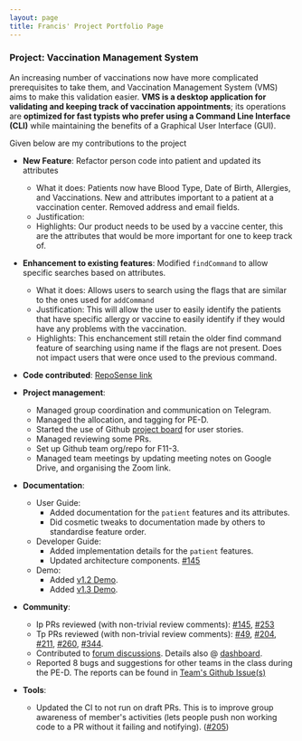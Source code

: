 ```yaml
---
layout: page
title: Francis' Project Portfolio Page
---
```


### Project: Vaccination Management System

An increasing number of vaccinations now have more complicated prerequisites to take them, and Vaccination Management System (VMS) aims to make this validation easier. **VMS is a desktop application for validating and keeping track of vaccination appointments**; its operations are **optimized for fast typists who prefer using a Command Line Interface (CLI)** while maintaining the benefits of a Graphical User Interface (GUI).

Given below are my contributions to the project

* **New Feature**: Refactor person code into patient and updated its attributes
  * What it does: Patients now have Blood Type, Date of Birth, Allergies, and Vaccinations. New and attributes important to a patient at a vaccination center. Removed address and email fields.
  * Justification: 
  * Highlights: Our product needs to be used by a vaccine center, this are the attributes that would be more important for one to keep track of.
  
* **Enhancement to existing features**: Modified `findCommand` to allow specific searches based on attributes.
  * What it does: Allows users to search using the flags that are similar to the ones used for `addCommand`
  * Justification: This will allow the user to easily identify the patients that have specific allergy or vaccine to easily identify if they would have any problems with the vaccination.
  * Highlights: This enchancement still retain the older find command feature of searching using name if the flags are not present. Does not impact users that were once used to the previous command.

* **Code contributed**: [RepoSense link](https://nus-cs2103-ay2223s2.github.io/tp-dashboard/?search=francisyzy&sort=groupTitle&sortWithin=title&timeframe=commit&mergegroup=&groupSelect=groupByRepos&breakdown=true&checkedFileTypes=docs~functional-code~test-code~other&since=2023-02-17&tabOpen=true&tabType=authorship&tabAuthor=francisyzy&tabRepo=AY2223S2-CS2103-F11-3%2Ftp%5Bmaster%5D&authorshipIsMergeGroup=false&authorshipFileTypes=docs~functional-code~test-code~other&authorshipIsBinaryFileTypeChecked=false&authorshipIsIgnoredFilesChecked=false)

* **Project management**:
  * Managed group coordination and communication on Telegram.
  * Managed the allocation, and tagging for PE-D.
  * Started the use of Github [project board](https://github.com/orgs/AY2223S2-CS2103-F11-3/projects/1/views/1) for user stories.
  * Managed reviewing some PRs.
  * Set up Github team org/repo for F11-3.
  * Managed team meetings by updating meeting notes on Google Drive, and organising the Zoom link.

* **Documentation**:
  * User Guide:
    * Added documentation for the `patient` features and its attributes.
    * Did cosmetic tweaks to documentation made by others to standardise feature order.
  * Developer Guide:
    * Added implementation details for the `patient` features.
    * Updated architecture components. [\#145](https://github.com/AY2223S2-CS2103-F11-3/tp/issues/145)
  * Demo:
    * Added [v1.2 Demo](https://drive.google.com/drive/folders/18t3j1zrud4M8GuwkIIH2xhgmB5X2Ue-z).
    * Added [v1.3 Demo](https://drive.google.com/drive/folders/19Fovaw6w0l5GH4gBA6gQPlqvdpoVHfXS).

* **Community**:
  * Ip PRs reviewed (with non-trivial review comments): [\#145](https://github.com/nus-cs2103-AY2223S2/ip/pull/145), [\#253](https://github.com/nus-cs2103-AY2223S2/ip/pull/253)
  * Tp PRs reviewed (with non-trivial review comments): [\#49](https://github.com/AY2223S2-CS2103-F11-3/tp/pull/49), [\#204](https://github.com/AY2223S2-CS2103-F11-3/tp/pull/204), [\#211](https://github.com/AY2223S2-CS2103-F11-3/tp/pull/211), [\#260](https://github.com/AY2223S2-CS2103-F11-3/tp/pull/260), [\#344](https://github.com/AY2223S2-CS2103-F11-3/tp/pull/344).
  * Contributed to [forum discussions](https://github.com/nus-cs2103-AY2223S2/forum/issues?q=francisyzy). Details also @ [dashboard](https://nus-cs2103-ay2223s2.github.io/dashboards/contents/forum-activities.html#4-fran-yik-francisyzy-41-posts).
  * Reported 8 bugs and suggestions for other teams in the class during the PE-D. The reports can be found in [Team's Github Issue(s)](https://github.com/AY2223S2-CS2103-F10-2/tp/issues?q=francisyzy)

* **Tools**:
  * Updated the CI to not run on draft PRs. This is to improve group awareness of member's activities (lets people push non working code to a PR without it failing and notifying). ([\#205](https://github.com/AY2223S2-CS2103-F11-3/tp/pull/205))

